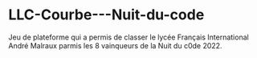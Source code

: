 # LLC-Courbe---Nuit-du-code
Jeu de plateforme qui a permis de classer le lycée Français International André Malraux parmis les 8 vainqueurs de la Nuit du c0de 2022.
